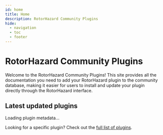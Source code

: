 ```yaml
---
id: home
title: Home
description: RotorHazard Community Plugins
hide:
  - navigation
  - toc
  - footer
---
```


# RotorHazard Community Plugins

Welcome to the RotorHazard Community Plugins! This site provides all the documentation you need to add your RotorHazard plugin to the community database, making it easier for users to install and update your plugin directly through the RotorHazard interface.

## Latest updated plugins

<div id="plugin-container">
  <p>Loading plugin metadata...</p>
</div>

Looking for a specific plugin? Check out the [full list of plugins](database.md).

<!-- Load scripts -->
<link rel="stylesheet" href="assets/css/styles.css">
<script src="assets/js/homepage.js" defer></script>
